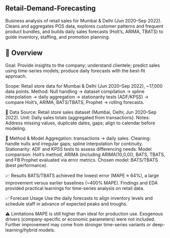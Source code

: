 ## Retail-Demand-Forecasting
Business analysis of retail sales for Mumbai &amp; Delhi (Jun 2020–Sep 2022). Cleans and aggregates POS data, explores customer patterns and frequent product bundles, and builds daily sales forecasts (Holt’s, ARIMA, TBATS) to guide inventory, staffing, and promotion planning.

## 🚀 Overview

Goal: Provide insights to the company; understand clientele; predict sales using time-series models; produce daily forecasts with the best-fit approach.

Scope: Retail store data for Mumbai & Delhi (Jun 2020–Sep 2022), ~17,000 data points.
Method: Null handling → dataset compilation → spline interpolation → daily aggregation → stationarity tests (ADF/KPSS) → compare Holt’s, ARIMA, BATS/TBATS, Prophet → rolling forecasts.

🔢 Data
Source: Retail store sales dataset (Mumbai, Delhi; Jun 2020–Sep 2022).
Unit: Daily sales totals (aggregated from transactions).
Notes: Address missing values, duplicate dates, gaps; align to calendar before modeling.

🧪 Method & Model
Aggregation: transactions → daily sales.
Cleaning: handle nulls and irregular gaps; spline interpolation for continuity.
Stationarity: ADF and KPSS tests to assess differencing needs.
Model comparison: Holt’s method, ARIMA (including ARIMA(10,0,0)), BATS, TBATS, and FB Prophet evaluated via error metrics.
Chosen model: BATS/TBATS (best performance).

📈 Results
BATS/TBATS achieved the lowest error (MAPE ≈ 64%), a large improvement versus earlier baselines (~400% MAPE).
Findings and EDA provided practical learnings for time-series analysis on retail data.

✅ Forecast Usage
Use the daily forecasts to align inventory levels and schedule staff in advance of expected peaks and troughs.

⚠️ Limitations
MAPE is still higher than ideal for production use.
Exogenous drivers (company-specific or economic parameters) were not included.
Further improvement may come from stronger time-series variants or deep-learning/hybrid models.

